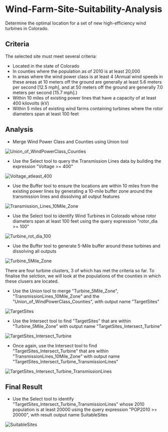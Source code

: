 # Wind-Farm-Site-Suitability-Analysis
Determine the optimal location for a set of new high-efficiency wind turbines in Colorado.

## Criteria 
The selected site must meet several criteria:

* Located in the state of Colorado
* In counties where the population as of 2010 is at least 20,000
* In areas where the wind power class is at least 4 (Annual wind speeds in these areas at 10 meters off the ground are generally at least 5.6 meters per second [12.5 mph], and at 50 meters off the ground are generally 7.0 meters per second [15.7 mph].)
* Within 10 miles of existing power lines that have a capacity of at least 400 kilovolts (kV)
* Within 5 miles of existing wind farms containing turbines where the rotor diameters span at least 100 feet

## Analysis 
* Merge Wind Power Class and Counties using Union tool

![Union_of_WindPowerClass_Counties](https://user-images.githubusercontent.com/66695888/223736746-a297f24d-1127-4d62-8ca3-134e8d1f3d00.png)

* Use the Select tool to query the Transmission Lines data by building the expression "Voltage >= 400"

![Voltage_atleast_400](https://user-images.githubusercontent.com/66695888/223737754-f6d7cfff-c54b-4cad-b535-94900e577148.png)

* Use the Buffer tool to ensure the locations are within 10 miles from the existing power lines by generating a 10-mile buffer zone around the transmission lines and dissolving all output features

![Transmission_Lines_10Mile_Zone](https://user-images.githubusercontent.com/66695888/223738875-809593d2-0dfb-4475-8d8a-745664033b2b.png)

* Use the Select tool to identify Wind Turbines in Colorado whose rotor diameters span at least 100 feet using the query expression "rotor_dia >= 100" 

![Turbine_rot_dia_100](https://user-images.githubusercontent.com/66695888/223740072-813ee740-f8b9-42bb-af3f-e8a86b8f6dcb.png)

* Use the Buffer tool to generate 5-Mile buffer around these turbines and dissolving all outputs

![Turbine_5Mile_Zone](https://user-images.githubusercontent.com/66695888/223740646-1e6c7028-3d98-4a63-9db3-ba02b06a7c6c.png)

There are four turbine clusters, 3 of which has met the criteria so far. To finalise the selction, we will look at the populations of the counties in which these clusers are located.

* Use the Union tool to merge "Turbine_5Mile_Zone", "TransmissionLines_10Mile_Zone" and the "Union_of_WindPowerClass_Counties", with output name "TargetSites"

![TargetSites](https://user-images.githubusercontent.com/66695888/223741961-0ebf8b2a-d464-4b66-b6e2-85c2fb319357.png)

* Use the Intersect tool to find "TargetSites" that are within "Turbine_5Mile_Zone" with output name "TargetSites_Intersect_Turbine"

![TargetSites_Intersect_Turbine](https://user-images.githubusercontent.com/66695888/223743209-cf18cdc4-a034-4e97-b84c-668400777d0e.png)

* Once again, use the Intersect tool to find "TargetSites_Intersect_Turbine" that are within "TransmissionLines_10Mile_Zone" with output name "TargetSites_Intersect_Turbine_TransmissionLines"

![TargetSites_Intersect_Turbine_TransmissionLines](https://user-images.githubusercontent.com/66695888/223743592-2579b689-79da-43e0-a81b-9a607fe2b9ad.png)

## Final Result
* Use the Select tool to identify "TargetSites_Intersect_Turbine_TransmissionLines" whose 2010 population is at least 20000 using the query expression "POP2010 >= 20000", with result output name SuitableSites

![SuitableSites](https://user-images.githubusercontent.com/66695888/223744657-56ae330b-67b0-4157-a590-a3bc01f6cf47.png)
